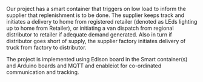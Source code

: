 Our project has a smart container that triggers on low load to inform the supplier that replenishment is to be done. The supplier keeps track and initiates a delivery to home from registered retailer (denoted as LEds lighting up to home from Retailer), or initiating a van dispatch from regional distributor to retailer if adequate demand generated. 
Also in turn if distributor goes short of supply, the supplier factory initiates delivery of truck from factory to distributor. 

The project is implemented using Edison board in the Smart container(s) and Arduino boards and MQTT and enableiot for co-ordinated communication and tracking. 

